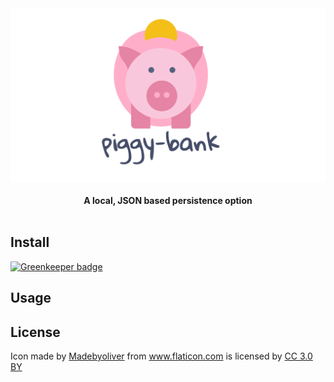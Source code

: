 <div align="center">
  <img src="media/banner.png" alt="piggy-bank">
</div>
<br>
<div align="center">
  <strong>A local, JSON based persistence option</strong>
</div>
<br>



## Install

[![Greenkeeper badge](https://badges.greenkeeper.io/tiaanduplessis/piggy-bank.svg)](https://greenkeeper.io/)

## Usage



## License

Icon made by <a href="http://www.flaticon.com/authors/madebyoliver">Madebyoliver</a> from <a href="http://www.flaticon.com">www.flaticon.com</a> is licensed by <a href="http://creativecommons.org/licenses/by/3.0/" title="Creative Commons BY 3.0" target="_blank">CC 3.0 BY</a>